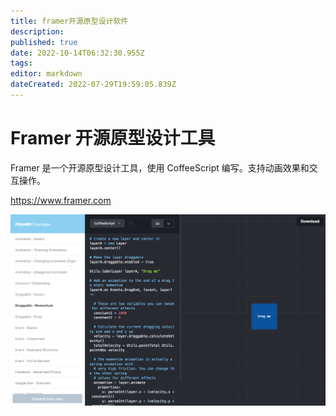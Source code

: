 ```yaml
---
title: framer开源原型设计软件
description: 
published: true
date: 2022-10-14T06:32:30.955Z
tags: 
editor: markdown
dateCreated: 2022-07-29T19:59:05.839Z
---
```


# Framer 开源原型设计工具

Framer 是一个开源原型设计工具，使用 CoffeeScript 编写。支持动画效果和交互操作。

https://www.framer.com

![2022-10-14_52996.png](/2022-10-14_52996.png)